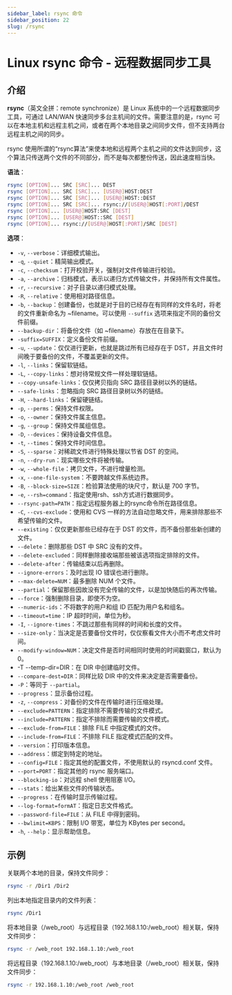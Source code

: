 ```yaml
---
sidebar_label: rsync 命令
sidebar_position: 22
slug: /rsync
---
```


# Linux rsync 命令 - 远程数据同步工具



## 介绍

**rsync**（英文全拼：remote synchronize）是 Linux 系统中的一个远程数据同步工具，可通过 LAN/WAN 快速同步多台主机间的文件。需要注意的是，rsync 可以在本地主机和远程主机之间，或者在两个本地目录之间同步文件，但不支持两台远程主机之间的同步。

rsync 使用所谓的“rsync算法”来使本地和远程两个主机之间的文件达到同步，这个算法只传送两个文件的不同部分，而不是每次都整份传送，因此速度相当快。

**语法**：

```bash
rsync [OPTION]... SRC [SRC]... DEST
rsync [OPTION]... SRC [SRC]... [USER@]HOST:DEST
rsync [OPTION]... SRC [SRC]... [USER@]HOST::DEST
rsync [OPTION]... SRC [SRC]... rsync://[USER@]HOST[:PORT]/DEST
rsync [OPTION]... [USER@]HOST:SRC [DEST]
rsync [OPTION]... [USER@]HOST::SRC [DEST]
rsync [OPTION]... rsync://[USER@]HOST[:PORT]/SRC [DEST]
```

**选项**：

- `-v`, `--verbose`：详细模式输出。
- `-q`, `--quiet`：精简输出模式。
- `-c`, `--checksum`：打开校验开关，强制对文件传输进行校验。
- `-a`, `--archive`：归档模式，表示以递归方式传输文件，并保持所有文件属性。
- `-r`, `--recursive`：对子目录以递归模式处理。
- `-R`, `--relative`：使用相对路径信息。
- `-b`, `--backup`：创建备份，也就是对于目的已经存在有同样的文件名时，将老的文件重新命名为 ~filename。可以使用 `--suffix` 选项来指定不同的备份文件前缀。
- `--backup-dir`：将备份文件（如 ~filename）存放在在目录下。
- `-suffix=SUFFIX`：定义备份文件前缀。
- `-u`, `--update`：仅仅进行更新，也就是跳过所有已经存在于 DST，并且文件时间晚于要备份的文件，不覆盖更新的文件。
- `-l`, `--links`：保留软链结。
- `-L`, `--copy-links`：想对待常规文件一样处理软链结。
- `--copy-unsafe-links`：仅仅拷贝指向 SRC 路径目录树以外的链结。
- `--safe-links`：忽略指向 SRC 路径目录树以外的链结。
- `-H`, `--hard-links`：保留硬链结。
- `-p`, `--perms`：保持文件权限。
- `-o`, `--owner`：保持文件属主信息。
- `-g`, `--group`：保持文件属组信息。
- `-D`, `--devices`：保持设备文件信息。
- `-t`, `--times`：保持文件时间信息。
- `-S`, `--sparse`：对稀疏文件进行特殊处理以节省 DST 的空间。
- `-n`, `--dry-run`：现实哪些文件将被传输。
- `-w`, `--whole-file`：拷贝文件，不进行增量检测。
- `-x`, `--one-file-system`：不要跨越文件系统边界。
- `-B`, `--block-size=SIZE`：检验算法使用的块尺寸，默认是 700 字节。
- `-e`, `--rsh=command`：指定使用rsh、ssh方式进行数据同步。
- `--rsync-path=PATH`：指定远程服务器上的rsync命令所在路径信息。
- `-C`, `--cvs-exclude`：使用和 CVS 一样的方法自动忽略文件，用来排除那些不希望传输的文件。
- `--existing`：仅仅更新那些已经存在于 DST 的文件，而不备份那些新创建的文件。
- `--delete`：删除那些 DST 中 SRC 没有的文件。
- `--delete-excluded`：同样删除接收端那些被该选项指定排除的文件。
- `--delete-after`：传输结束以后再删除。
- `--ignore-errors`：及时出现 IO 错误也进行删除。
- `--max-delete=NUM`：最多删除 NUM 个文件。
- `--partial`：保留那些因故没有完全传输的文件，以是加快随后的再次传输。
- `--force`：强制删除目录，即使不为空。
- `--numeric-ids`：不将数字的用户和组 ID 匹配为用户名和组名。
- `--timeout=time`：IP 超时时间，单位为秒。
- `-I`, `--ignore-times`：不跳过那些有同样的时间和长度的文件。
- `--size-only`：当决定是否要备份文件时，仅仅察看文件大小而不考虑文件时间。
- `--modify-window=NUM`：决定文件是否时间相同时使用的时间戳窗口，默认为 0。
- -T --temp-dir=DIR：在 DIR 中创建临时文件。
- `--compare-dest=DIR`：同样比较 DIR 中的文件来决定是否需要备份。
- `-P`：等同于 `--partial`。
- `--progress`：显示备份过程。
- `-z`, `--compress`：对备份的文件在传输时进行压缩处理。
- `--exclude=PATTERN`：指定排除不需要传输的文件模式。
- `--include=PATTERN`：指定不排除而需要传输的文件模式。
- `--exclude-from=FILE`：排除 FILE 中指定模式的文件。
- `--include-from=FILE`：不排除 FILE 指定模式匹配的文件。
- `--version`：打印版本信息。
- `--address`：绑定到特定的地址。
- `--config=FILE`：指定其他的配置文件，不使用默认的 rsyncd.conf 文件。
- `--port=PORT`：指定其他的 rsync 服务端口。
- `--blocking-io`：对远程 shell 使用阻塞 I/O。
- `--stats`：给出某些文件的传输状态。
- `--progress`：在传输时显示传输过程。
- `--log-format=formAT`：指定日志文件格式。
- `--password-file=FILE`：从 FILE 中得到密码。
- `--bwlimit=KBPS`：限制 I/O 带宽，单位为 KBytes per second。
- `-h`, `--help`：显示帮助信息。



## 示例

关联两个本地的目录，保持文件同步：

```bash
rsync -r /Dir1 /Dir2
```

列出本地指定目录内的文件列表：

```bash
rsync /Dir1
```

将本地目录（/web_root）与远程目录（192.168.1.10:/web_root）相关联，保持文件同步：

```bash
rsync -r /web_root 192.168.1.10:/web_root
```

将远程目录（192.168.1.10:/web_root）与本地目录（/web_root）相关联，保持文件同步：

```bash
rsync -r 192.168.1.10:/web_root /web_root
```



